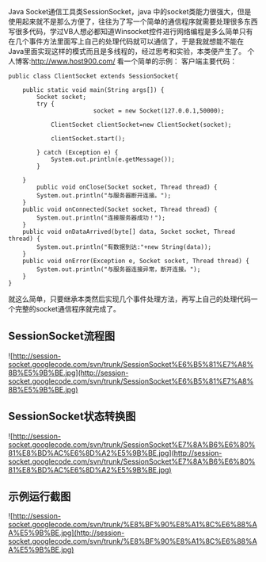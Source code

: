 Java Socket通信工具类SessionSocket，java 中的socket类能力很强大，但是使用起来就不是那么方便了，往往为了写一个简单的通信程序就需要处理很多东西写很多代码，学过VB人想必都知道Winsocket控件进行网络编程是多么简单只有在几个事件方法里面写上自己的处理代码就可以通信了，于是我就想能不能在Java里面实现这样的模式而且是多线程的，经过思考和实验，本类便产生了。
个人博客:http://www.host900.com/
看一个简单的示例：
客户端主要代码：
```
public class ClientSocket extends SessionSocket{

    public static void main(String args[]) {
    	Socket socket;
		try {
                        socket = new Socket(127.0.0.1,50000);

			ClientSocket clientSocket=new ClientSocket(socket);

			clientSocket.start();

		} catch (Exception e) {
			System.out.println(e.getMessage());
		}
		
	}
        public void onClose(Socket socket, Thread thread) {
		System.out.println("与服务器断开连接。");
	}
	public void onConnected(Socket socket, Thread thread) {
		System.out.println("连接服务器成功！");
	}
	public void onDataArrived(byte[] data, Socket socket, Thread thread) {
		System.out.println("有数据到达:"+new String(data));
	}
	public void onError(Exception e, Socket socket, Thread thread) {
		System.out.println("与服务器连接异常，断开连接。");
	}
}
```
就这么简单，只要继承本类然后实现几个事件处理方法，再写上自己的处理代码一个完整的socket通信程序就完成了。

## SessionSocket流程图 ##

![http://session-socket.googlecode.com/svn/trunk/SessionSocket%E6%B5%81%E7%A8%8B%E5%9B%BE.jpg](http://session-socket.googlecode.com/svn/trunk/SessionSocket%E6%B5%81%E7%A8%8B%E5%9B%BE.jpg)

## SessionSocket状态转换图 ##

![http://session-socket.googlecode.com/svn/trunk/SessionSocket%E7%8A%B6%E6%80%81%E8%BD%AC%E6%8D%A2%E5%9B%BE.jpg](http://session-socket.googlecode.com/svn/trunk/SessionSocket%E7%8A%B6%E6%80%81%E8%BD%AC%E6%8D%A2%E5%9B%BE.jpg)

## 示例运行截图 ##

![http://session-socket.googlecode.com/svn/trunk/%E8%BF%90%E8%A1%8C%E6%88%AA%E5%9B%BE.jpg](http://session-socket.googlecode.com/svn/trunk/%E8%BF%90%E8%A1%8C%E6%88%AA%E5%9B%BE.jpg)